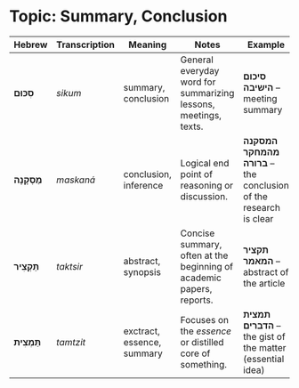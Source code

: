 # Topic: Summary, Conclusion

| **Hebrew**   | **Transcription** | **Meaning**           | **Notes**                                                            | **Example**                                                       |
| ------------ | ----------------- | --------------------- | -------------------------------------------------------------------- | ----------------------------------------------------------------- |
| **סִכּוּם**     | *sikum*           | summary, conclusion   | General everyday word for summarizing lessons, meetings, texts.      | **סיכום הישיבה** – meeting summary                                |
| **מַסְקָנָה**    | *maskaná*         | conclusion, inference | Logical end point of reasoning or discussion.                        | **המסקנה מהמחקר ברורה** – the conclusion of the research is clear |
| **תַּקְצִיר**    | *taktsir*         | abstract, synopsis    | Concise summary, often at the beginning of academic papers, reports. | **תקציר המאמר** – abstract of the article                         |
| **תַּמְצִית**    | *tamtzit*         | exctract, essence, summary | Focuses on the *essence* or distilled core of something.           | **תמצית הדברים** – the gist of the matter (essential idea)  |
